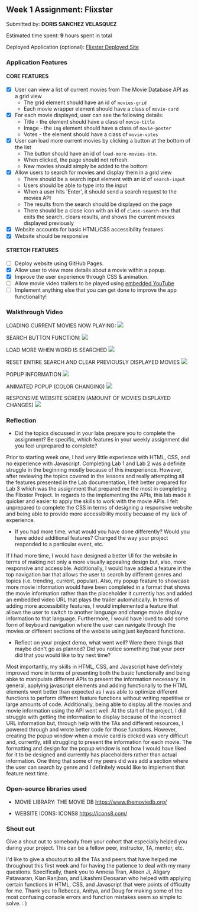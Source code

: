 
## Week 1 Assignment: Flixster

Submitted by: **DORIS SANCHEZ VELASQUEZ**

Estimated time spent: **9** hours spent in total

Deployed Application (optional): [Flixster Deployed Site](ADD_LINK_HERE)

### Application Features

#### CORE FEATURES

- [x] User can view a list of current movies from The Movie Database API as a grid view
  - The grid element should have an id of `movies-grid`
  - Each movie wrapper element should have a class of `movie-card`
- [x] For each movie displayed, user can see the following details:
  - Title - the element should have a class of `movie-title`
  - Image - the `img` element should have a class of `movie-poster`
  - Votes - the element should have a class of `movie-votes`
- [x] User can load more current movies by clicking a button at the bottom of the list
  - The button should have an id of `load-more-movies-btn`.
  - When clicked, the page should not refresh.
  - New movies should simply be added to the bottom
- [x] Allow users to search for movies and display them in a grid view
  - There should be a search input element with an id of `search-input`
  - Users should be able to type into the input
  - When a user hits 'Enter', it should send a search request to the movies API
  - The results from the search should be displayed on the page
  - There should be a close icon with an id of `close-search-btn` that exits the search, clears results, and shows the current movies displayed previously
- [x] Website accounts for basic HTML/CSS accessibility features
- [x] Website should be responsive

#### STRETCH FEATURES

- [ ] Deploy website using GitHub Pages. 
- [x] Allow user to view more details about a movie within a popup.
- [x] Improve the user experience through CSS & animation.
- [ ] Allow movie video trailers to be played using [embedded YouTube](https://support.google.com/youtube/answer/171780?hl=en)
- [ ] Implement anything else that you can get done to improve the app functionality!

### Walkthrough Video

LOADING CURRENT MOVIES NOW PLAYING: 
![](http://g.recordit.co/fkbC26w7LI.gif)

SEARCH BUTTON FUNCTION:
![](http://g.recordit.co/WNDhTGkGCI.gif)

LOAD MORE WHEN WORD IS SEARCHED
![](http://g.recordit.co/T2TqsLGeU0.gif)

RESET ENTIRE SEARCH AND CLEAR PREVIOUSLY DISPLAYED MOVIES
![](http://g.recordit.co/SU0UlWDKzL.gif)

POPUP INFORMATION
![](http://g.recordit.co/H3U5rlkTqy.gif)

ANIMATED POPUP (COLOR CHANGING)
![](http://g.recordit.co/tF0yMfDpMU.gif)

RESPONSIVE WEBSITE SCREEN (AMOUNT OF MOVIES DISPLAYED CHANGES)
![](http://g.recordit.co/60keNCpxVT.gif)

### Reflection

* Did the topics discussed in your labs prepare you to complete the assignment? Be specific, which features in your weekly assignment did you feel unprepared to complete?

Prior to starting week one, I had very little experience with HTML, CSS, and no experience with Javascript. Completing Lab 1 and Lab 2 was a definite struggle in the beginning mostly because of this inexperience. However, after reviewing the topics covered in the lessons and really attempting all the features presented in the Lab documentation, I felt better prepared for Lab 3 which was the assignment that prepared me the most in completing the Flixster Project. In regards to the implementing the APIs, this lab made it quicker and easier to apply the skills to work with the movie APIs. I felt unprepared to complete the CSS in terms of designing a responsive website and being able to provide more accessibility mostly becuase of my lack of experience.

* If you had more time, what would you have done differently? Would you have added additional features? Changed the way your project responded to a particular event, etc.
  
If I had more time, I would have designed a better UI for the website in terms of making not only a more visually appealing design but, also, more responsive and accessible. Additionally, I would have added a feature in the top navigation bar that allows the user to search by different genres and topics (i.e. trending, current, popular). Also, my popup feature to showcase more movie information would have been completed in a format that shows the movie information rather than the placeholder it currently has and added an embedded video URL that plays the trailer automatically. In terms of adding more accessibility features, I would implemented a feature that allows the user to switch to another language and change movie display information to that language. Furthermore, I would have loved to add some form of keyboard navigation where the user can navigate through the movies or different sections of the website using just keyboard functions.

* Reflect on your project demo, what went well? Were there things that maybe didn't go as planned? Did you notice something that your peer did that you would like to try next time?

Most importantly, my skills in HTML, CSS, and Javascript have definitely improved more in terms of presenting both the basic functionally and being abke to manipulate different APIs to present the information necessary. In general, applying javascript elements and adding functionally to the HTML elements went better than expected as I was able to optimize different functions to perform different feature functions without writing repetitive or large amounts of code. Additionally, being able to display all the movies and movie information using the API went well. At the start of the project, I did struggle with getting the information to display because of the incorrect URL information but, through help with the TAs and different resources, I powered through and wrote better code for those functions. However, creating the popup window when a movie card is clicked was very difficult and, currently, still struggling to present the information for each movie. The formatting and design for the popup window is not how I would have liked for it to be designed and currently has placeholders rather than actual information. One thing that some of my peers did was add a section where the user can search by genre and I definitely would like to implement that feature next time.

### Open-source libraries used

- MOVIE LIBRARY: THE MOVIE DB
https://www.themoviedb.org/

- WEBSITE ICONS: ICONS8
https://icons8.com/

### Shout out

Give a shout out to somebody from your cohort that especially helped you during your project. This can be a fellow peer, instructor, TA, mentor, etc.

I'd like to give a shoutout to all the TAs and peers that have helped me throughout this first week and for having the patience to deal with my many questions. Specifically, thank you to Annesa Tran, Aileen Ji, Aligary Patawaran, Kian Ranjban, and Likashmi Deosaran who helped with applying certain functions in HTML, CSS, and Javascript that were points of dfficulty for me. Thank you to Rebecca, Anitya, and Doug for making some of the most confusing console errors and function mistakes seem so simple to solve. : )
